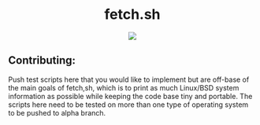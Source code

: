 <div align="center">
<h1>fetch.sh</h1>
<img src="https://github.com/wick3dr0se/fetch.sh/blob/alpha/screen.png"></img>
</div>

## Contributing:
Push test scripts here that you would like to implement but are off-base of the main goals of fetch,sh, which is to print as much Linux/BSD system information as possible while keeping the code base tiny and portable. The scripts here need to be tested on more than one type of operating system to be pushed to alpha branch.
